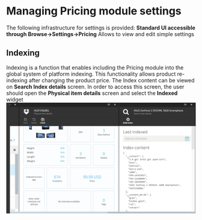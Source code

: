 # Managing Pricing module settings

The following infrastructure for settings is provided:
**Standard UI accessible through Browse->Settings->Pricing**
Allows to view and edit simple settings

## Indexing

Indexing is a function that enables including the Pricing module into the global system of platform indexing. This functionality allows product re-indexing after changing the product price.
The Index content can be viewed on **Search Index details** screen. In order to access this screen, the user should open the **Physical item details** screen and select the **Indexed** widget
![Physical item details](/docs/media/screen-physical-item-details.png)
